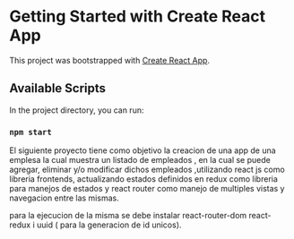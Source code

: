 # Getting Started with Create React App

This project was bootstrapped with [Create React App](https://github.com/facebook/create-react-app).

## Available Scripts

In the project directory, you can run:

### `npm start`

El siguiente proyecto tiene como objetivo la creacion de  una app de una emplesa la cual muestra un listado de empleados , en la cual se puede agregar, eliminar y/o modificar dichos empleados ,utilizando react js como libreria frontends, actualizando estados definidos en redux como libreria para manejos de estados y react router como manejo de multiples vistas y navegacion entre las mismas.

 para la ejecucion de la misma se debe instalar
 react-router-dom
 react- redux
 i uuid ( para la generacion de id unicos).